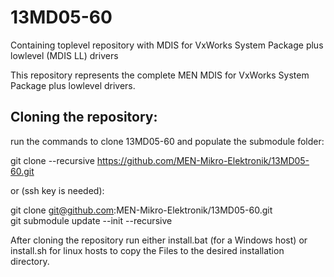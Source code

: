 # 13MD05-60

Containing toplevel repository with MDIS for VxWorks System Package plus lowlevel (MDIS LL) drivers

This repository represents the complete MEN MDIS for VxWorks System Package plus lowlevel drivers.

Cloning the repository:
-----------------------

run the commands to clone 13MD05-60 and populate the submodule folder:

git clone --recursive https://github.com/MEN-Mikro-Elektronik/13MD05-60.git <br />

or (ssh key is needed):

git clone git@github.com:MEN-Mikro-Elektronik/13MD05-60.git <br />
git submodule update --init --recursive


After cloning the repository run either install.bat (for a Windows host) or install.sh for linux hosts to copy the Files to the desired installation directory.


